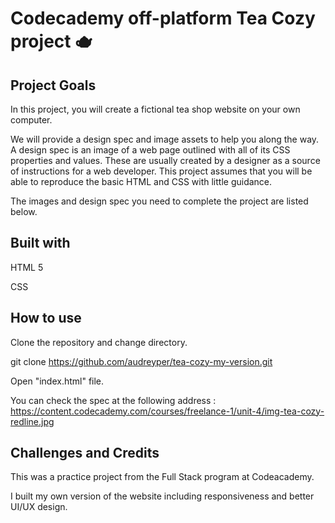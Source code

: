 
# Codecademy off-platform Tea Cozy project 🫖 

## Project Goals

In this project, you will create a fictional tea shop website on your own computer.

We will provide a design spec and image assets to help you along the way. A design spec is an image of a web page outlined with all of its CSS properties and values. These are usually created by a designer as a source of instructions for a web developer. This project assumes that you will be able to reproduce the basic HTML and CSS with little guidance.

The images and design spec you need to complete the project are listed below.


## Built with

HTML 5

CSS

## How to use

Clone the repository and change directory.

git clone https://github.com/audreyper/tea-cozy-my-version.git

Open "index.html" file.

You can check the spec at the following address : 
https://content.codecademy.com/courses/freelance-1/unit-4/img-tea-cozy-redline.jpg


## Challenges and Credits

This was a practice project from the Full Stack program at Codeacademy.

I built my own version of the website including responsiveness and better UI/UX design. 
